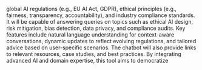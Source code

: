 global AI regulations (e.g., EU AI Act, GDPR), ethical principles (e.g., fairness,
transparency, accountability), and industry compliance standards. It will be capable of
answering queries on topics such as ethical AI design, risk mitigation, bias detection,
data privacy, and compliance audits.
Key features include natural language understanding for context-aware conversations,
dynamic updates to reflect evolving regulations, and tailored advice based on
user-specific scenarios. The chatbot will also provide links to relevant resources, case
studies, and best practices.
By integrating advanced AI and domain expertise, this tool aims to democratize